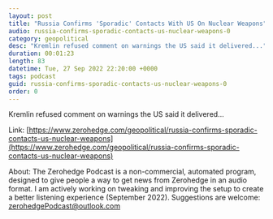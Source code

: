 ```yaml
---
layout: post
title: "Russia Confirms 'Sporadic' Contacts With US On Nuclear Weapons"
audio: russia-confirms-sporadic-contacts-us-nuclear-weapons-0
category: geopolitical
desc: "Kremlin refused comment on warnings the US said it delivered..."
duration: 00:01:23
length: 83
datetime: Tue, 27 Sep 2022 22:20:00 +0000
tags: podcast
guid: russia-confirms-sporadic-contacts-us-nuclear-weapons-0
order: 0
---
```

Kremlin refused comment on warnings the US said it delivered...

Link: [https://www.zerohedge.com/geopolitical/russia-confirms-sporadic-contacts-us-nuclear-weapons](https://www.zerohedge.com/geopolitical/russia-confirms-sporadic-contacts-us-nuclear-weapons)

About: The Zerohedge Podcast is a non-commercial, automated program, designed to give people a way to get news from Zerohedge in an audio format.  I am actively working on tweaking and improving the setup to create a better listening experience (September 2022).  Suggestions are welcome: [zerohedgePodcast@outlook.com](mailto:zerohedgePodcast@outlook.com)